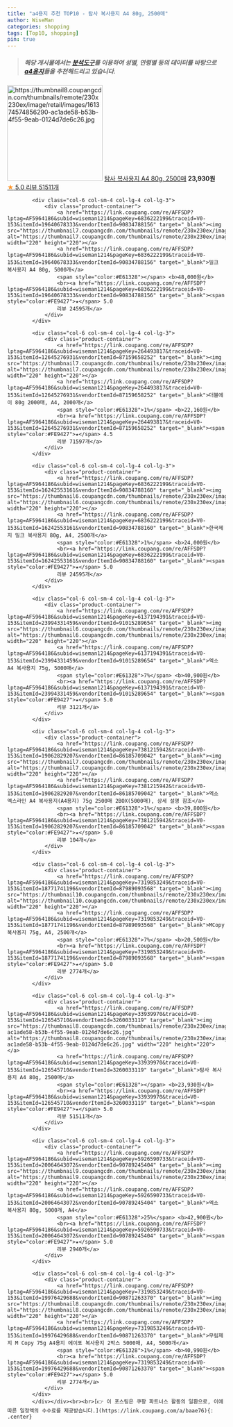 ```yaml
---
title: "a4용지 추천 TOP10 - 탐사 복사용지 A4 80g, 2500매"
author: WiseMan
categories: shopping
tags: [Top10, shopping]
pin: true
---
```


> ##### 해당 게시물에서는 [**분석도구**](https://itemscout.io/)를 이용하여 **성별**, **연령별** 등의 데이터를 바탕으로 [**a4용지**](https://link.coupang.com/a/baae76)들을 추천해드리고 있습니다.
<div class="container"><div class="row">
            <div class="col-6 col-sm-4 col-lg-4 col-lg-3">
                <div class="product-container">
                    <a href="https://link.coupang.com/re/AFFSDP?lptag=AF5964186&subid=wiseman1214&pageKey=33939970&traceid=V0-153&itemId=126545710&vendorItemId=3260033119" target="_blank"><img src="https://thumbnail8.coupangcdn.com/thumbnails/remote/230x230ex/image/retail/images/161374574856290-ac1ade58-b53b-4f55-9eab-0124d7de6c26.jpg" alt="https://thumbnail8.coupangcdn.com/thumbnails/remote/230x230ex/image/retail/images/161374574856290-ac1ade58-b53b-4f55-9eab-0124d7de6c26.jpg" width="220" height="220"></a>
                    <a href="https://link.coupang.com/re/AFFSDP?lptag=AF5964186&subid=wiseman1214&pageKey=33939970&traceid=V0-153&itemId=126545710&vendorItemId=3260033119" target="_blank">탐사 복사용지 A4 80g, 2500매</a>
                    <span style="color:#E61328"></span> <b>23,930원</b>
                    <br><a href="https://link.coupang.com/re/AFFSDP?lptag=AF5964186&subid=wiseman1214&pageKey=33939970&traceid=V0-153&itemId=126545710&vendorItemId=3260033119" target="_blank"><span style="color:#FE9427">★</span> 5.0
                    리뷰 51511개</a>
                </div>
            </div>
            
            <div class="col-6 col-sm-4 col-lg-4 col-lg-3">
                <div class="product-container">
                    <a href="https://link.coupang.com/re/AFFSDP?lptag=AF5964186&subid=wiseman1214&pageKey=6836222199&traceid=V0-153&itemId=19640678333&vendorItemId=90834788156" target="_blank"><img src="https://thumbnail7.coupangcdn.com/thumbnails/remote/230x230ex/image/vendor_inventory/02d3/bd3e5433a3cd9b6e34bb1b244237080a5fffc1f8547ca73789565fd1ca30.jpg" alt="https://thumbnail7.coupangcdn.com/thumbnails/remote/230x230ex/image/vendor_inventory/02d3/bd3e5433a3cd9b6e34bb1b244237080a5fffc1f8547ca73789565fd1ca30.jpg" width="220" height="220"></a>
                    <a href="https://link.coupang.com/re/AFFSDP?lptag=AF5964186&subid=wiseman1214&pageKey=6836222199&traceid=V0-153&itemId=19640678333&vendorItemId=90834788156" target="_blank">밀크 복사용지 A4 80g, 5000개</a>
                    <span style="color:#E61328"></span> <b>48,000원</b>
                    <br><a href="https://link.coupang.com/re/AFFSDP?lptag=AF5964186&subid=wiseman1214&pageKey=6836222199&traceid=V0-153&itemId=19640678333&vendorItemId=90834788156" target="_blank"><span style="color:#FE9427">★</span> 5.0
                    리뷰 24595개</a>
                </div>
            </div>
            
            <div class="col-6 col-sm-4 col-lg-4 col-lg-3">
                <div class="product-container">
                    <a href="https://link.coupang.com/re/AFFSDP?lptag=AF5964186&subid=wiseman1214&pageKey=264493817&traceid=V0-153&itemId=12645276931&vendorItemId=87159658252" target="_blank"><img src="https://thumbnail7.coupangcdn.com/thumbnails/remote/230x230ex/image/0820_amir_esrgan_inf80k_batch_0_max3k/247a/4969dbc71763fb7e5accfce0a26f25aab17787ba06a12c77bd92a2692c94.png" alt="https://thumbnail7.coupangcdn.com/thumbnails/remote/230x230ex/image/0820_amir_esrgan_inf80k_batch_0_max3k/247a/4969dbc71763fb7e5accfce0a26f25aab17787ba06a12c77bd92a2692c94.png" width="220" height="220"></a>
                    <a href="https://link.coupang.com/re/AFFSDP?lptag=AF5964186&subid=wiseman1214&pageKey=264493817&traceid=V0-153&itemId=12645276931&vendorItemId=87159658252" target="_blank">더블에이 80g 2000매, A4, 2000개</a>
                    <span style="color:#E61328">1%</span> <b>22,160원</b>
                    <br><a href="https://link.coupang.com/re/AFFSDP?lptag=AF5964186&subid=wiseman1214&pageKey=264493817&traceid=V0-153&itemId=12645276931&vendorItemId=87159658252" target="_blank"><span style="color:#FE9427">★</span> 4.5
                    리뷰 71597개</a>
                </div>
            </div>
            
            <div class="col-6 col-sm-4 col-lg-4 col-lg-3">
                <div class="product-container">
                    <a href="https://link.coupang.com/re/AFFSDP?lptag=AF5964186&subid=wiseman1214&pageKey=6836222199&traceid=V0-153&itemId=16242553161&vendorItemId=90834788160" target="_blank"><img src="https://thumbnail6.coupangcdn.com/thumbnails/remote/230x230ex/image/vendor_inventory/8e53/9f6678acb4cd1c42c370e36351e279db6bf6cbcb7ab4f395002141bb9dd1.jpg" alt="https://thumbnail6.coupangcdn.com/thumbnails/remote/230x230ex/image/vendor_inventory/8e53/9f6678acb4cd1c42c370e36351e279db6bf6cbcb7ab4f395002141bb9dd1.jpg" width="220" height="220"></a>
                    <a href="https://link.coupang.com/re/AFFSDP?lptag=AF5964186&subid=wiseman1214&pageKey=6836222199&traceid=V0-153&itemId=16242553161&vendorItemId=90834788160" target="_blank">한국제지 밀크 복사용지 80g, A4, 2500개</a>
                    <span style="color:#E61328">1%</span> <b>24,000원</b>
                    <br><a href="https://link.coupang.com/re/AFFSDP?lptag=AF5964186&subid=wiseman1214&pageKey=6836222199&traceid=V0-153&itemId=16242553161&vendorItemId=90834788160" target="_blank"><span style="color:#FE9427">★</span> 5.0
                    리뷰 24595개</a>
                </div>
            </div>
            
            <div class="col-6 col-sm-4 col-lg-4 col-lg-3">
                <div class="product-container">
                    <a href="https://link.coupang.com/re/AFFSDP?lptag=AF5964186&subid=wiseman1214&pageKey=6137194391&traceid=V0-153&itemId=23994331459&vendorItemId=91015289654" target="_blank"><img src="https://thumbnail6.coupangcdn.com/thumbnails/remote/230x230ex/image/vendor_inventory/51c7/1c148286d5204e1db0653896a0ee732fd5b27e48a2a8e7e101158ec7bf6d.jpg" alt="https://thumbnail6.coupangcdn.com/thumbnails/remote/230x230ex/image/vendor_inventory/51c7/1c148286d5204e1db0653896a0ee732fd5b27e48a2a8e7e101158ec7bf6d.jpg" width="220" height="220"></a>
                    <a href="https://link.coupang.com/re/AFFSDP?lptag=AF5964186&subid=wiseman1214&pageKey=6137194391&traceid=V0-153&itemId=23994331459&vendorItemId=91015289654" target="_blank">엑소 A4 복사용지 75g, 5000매</a>
                    <span style="color:#E61328">7%</span> <b>40,900원</b>
                    <br><a href="https://link.coupang.com/re/AFFSDP?lptag=AF5964186&subid=wiseman1214&pageKey=6137194391&traceid=V0-153&itemId=23994331459&vendorItemId=91015289654" target="_blank"><span style="color:#FE9427">★</span> 5.0
                    리뷰 3121개</a>
                </div>
            </div>
            
            <div class="col-6 col-sm-4 col-lg-4 col-lg-3">
                <div class="product-container">
                    <a href="https://link.coupang.com/re/AFFSDP?lptag=AF5964186&subid=wiseman1214&pageKey=7381215942&traceid=V0-153&itemId=19062829207&vendorItemId=86185709042" target="_blank"><img src="https://thumbnail7.coupangcdn.com/thumbnails/remote/230x230ex/image/vendor_inventory/0e84/64cbd3f82188e0ed9e7162504bfe87b08bcce7d21bbe67a952a794a8a56a.jpg" alt="https://thumbnail7.coupangcdn.com/thumbnails/remote/230x230ex/image/vendor_inventory/0e84/64cbd3f82188e0ed9e7162504bfe87b08bcce7d21bbe67a952a794a8a56a.jpg" width="220" height="220"></a>
                    <a href="https://link.coupang.com/re/AFFSDP?lptag=AF5964186&subid=wiseman1214&pageKey=7381215942&traceid=V0-153&itemId=19062829207&vendorItemId=86185709042" target="_blank">엑소 엑스라인 A4 복사용지(A4용지) 75g 2500매 2BOX(5000매), 상세 설명 참조</a>
                    <span style="color:#E61328">1%</span> <b>39,800원</b>
                    <br><a href="https://link.coupang.com/re/AFFSDP?lptag=AF5964186&subid=wiseman1214&pageKey=7381215942&traceid=V0-153&itemId=19062829207&vendorItemId=86185709042" target="_blank"><span style="color:#FE9427">★</span> 5.0
                    리뷰 104개</a>
                </div>
            </div>
            
            <div class="col-6 col-sm-4 col-lg-4 col-lg-3">
                <div class="product-container">
                    <a href="https://link.coupang.com/re/AFFSDP?lptag=AF5964186&subid=wiseman1214&pageKey=7319853249&traceid=V0-153&itemId=18771741196&vendorItemId=87989093568" target="_blank"><img src="https://thumbnail10.coupangcdn.com/thumbnails/remote/230x230ex/image/0820_amir_esrgan_inf80k_batch_0_max3k/da33/811f5e0bd60bab9207347db480edaa1de272cafe1f43421b2e2497c309f7.jpg" alt="https://thumbnail10.coupangcdn.com/thumbnails/remote/230x230ex/image/0820_amir_esrgan_inf80k_batch_0_max3k/da33/811f5e0bd60bab9207347db480edaa1de272cafe1f43421b2e2497c309f7.jpg" width="220" height="220"></a>
                    <a href="https://link.coupang.com/re/AFFSDP?lptag=AF5964186&subid=wiseman1214&pageKey=7319853249&traceid=V0-153&itemId=18771741196&vendorItemId=87989093568" target="_blank">MCopy 복사용지 75g, A4, 2500개</a>
                    <span style="color:#E61328">7%</span> <b>20,500원</b>
                    <br><a href="https://link.coupang.com/re/AFFSDP?lptag=AF5964186&subid=wiseman1214&pageKey=7319853249&traceid=V0-153&itemId=18771741196&vendorItemId=87989093568" target="_blank"><span style="color:#FE9427">★</span> 5.0
                    리뷰 2774개</a>
                </div>
            </div>
            
            <div class="col-6 col-sm-4 col-lg-4 col-lg-3">
                <div class="product-container">
                    <a href="https://link.coupang.com/re/AFFSDP?lptag=AF5964186&subid=wiseman1214&pageKey=33939970&traceid=V0-153&itemId=126545710&vendorItemId=3260033119" target="_blank"><img src="https://thumbnail8.coupangcdn.com/thumbnails/remote/230x230ex/image/retail/images/161374574856290-ac1ade58-b53b-4f55-9eab-0124d7de6c26.jpg" alt="https://thumbnail8.coupangcdn.com/thumbnails/remote/230x230ex/image/retail/images/161374574856290-ac1ade58-b53b-4f55-9eab-0124d7de6c26.jpg" width="220" height="220"></a>
                    <a href="https://link.coupang.com/re/AFFSDP?lptag=AF5964186&subid=wiseman1214&pageKey=33939970&traceid=V0-153&itemId=126545710&vendorItemId=3260033119" target="_blank">탐사 복사용지 A4 80g, 2500매</a>
                    <span style="color:#E61328"></span> <b>23,930원</b>
                    <br><a href="https://link.coupang.com/re/AFFSDP?lptag=AF5964186&subid=wiseman1214&pageKey=33939970&traceid=V0-153&itemId=126545710&vendorItemId=3260033119" target="_blank"><span style="color:#FE9427">★</span> 5.0
                    리뷰 51511개</a>
                </div>
            </div>
            
            <div class="col-6 col-sm-4 col-lg-4 col-lg-3">
                <div class="product-container">
                    <a href="https://link.coupang.com/re/AFFSDP?lptag=AF5964186&subid=wiseman1214&pageKey=5926590733&traceid=V0-153&itemId=20064643072&vendorItemId=90789245404" target="_blank"><img src="https://thumbnail9.coupangcdn.com/thumbnails/remote/230x230ex/image/vendor_inventory/7d77/10b193b75b0d40c429110cc1216df73d48c46bdf4b1f91e204f848e0cfad.jpg" alt="https://thumbnail9.coupangcdn.com/thumbnails/remote/230x230ex/image/vendor_inventory/7d77/10b193b75b0d40c429110cc1216df73d48c46bdf4b1f91e204f848e0cfad.jpg" width="220" height="220"></a>
                    <a href="https://link.coupang.com/re/AFFSDP?lptag=AF5964186&subid=wiseman1214&pageKey=5926590733&traceid=V0-153&itemId=20064643072&vendorItemId=90789245404" target="_blank">엑소 복사용지 80g, 5000개, A4</a>
                    <span style="color:#E61328">25%</span> <b>42,900원</b>
                    <br><a href="https://link.coupang.com/re/AFFSDP?lptag=AF5964186&subid=wiseman1214&pageKey=5926590733&traceid=V0-153&itemId=20064643072&vendorItemId=90789245404" target="_blank"><span style="color:#FE9427">★</span> 5.0
                    리뷰 2940개</a>
                </div>
            </div>
            
            <div class="col-6 col-sm-4 col-lg-4 col-lg-3">
                <div class="product-container">
                    <a href="https://link.coupang.com/re/AFFSDP?lptag=AF5964186&subid=wiseman1214&pageKey=7319853249&traceid=V0-153&itemId=19976429688&vendorItemId=90871263370" target="_blank"><img src="https://thumbnail8.coupangcdn.com/thumbnails/remote/230x230ex/image/vendor_inventory/4f5a/531057a4db98a40df019e15e83c2cda0fee3d1374889f1e8093b5c74dbf1.jpg" alt="https://thumbnail8.coupangcdn.com/thumbnails/remote/230x230ex/image/vendor_inventory/4f5a/531057a4db98a40df019e15e83c2cda0fee3d1374889f1e8093b5c74dbf1.jpg" width="220" height="220"></a>
                    <a href="https://link.coupang.com/re/AFFSDP?lptag=AF5964186&subid=wiseman1214&pageKey=7319853249&traceid=V0-153&itemId=19976429688&vendorItemId=90871263370" target="_blank">무림제지 M Copy 75g A4용지 에이포 복사용지 2박스 5000매, A4, 5000개</a>
                    <span style="color:#E61328">1%</span> <b>40,990원</b>
                    <br><a href="https://link.coupang.com/re/AFFSDP?lptag=AF5964186&subid=wiseman1214&pageKey=7319853249&traceid=V0-153&itemId=19976429688&vendorItemId=90871263370" target="_blank"><span style="color:#FE9427">★</span> 5.0
                    리뷰 2774개</a>
                </div>
            </div>
            </div></div><br><br>[👉 이 포스팅은 쿠팡 파트너스 활동의 일환으로, 이에 따른 일정액의 수수료를 제공받습니다.](https://link.coupang.com/a/baae76){: .center}